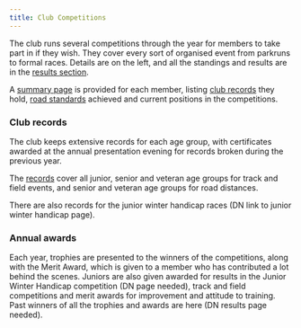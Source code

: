 ```yaml
---
title: Club Competitions
---
```


The club runs several competitions through the year for members to take part in if they wish. They cover every sort of organised event from parkruns to formal races. Details are on the left, and all the standings and results are in the [results section](http://results.pfrac.co.uk/).

A [summary page](http://results.pfrac.co.uk/Runner%20Pages/) is provided for each member, listing [club records](http://results.pfrac.co.uk/Records/) they hold, [road standards](https://pfrac.chrishodgson.co.uk/about/road-running) achieved and current positions in the competitions.

### Club records

The club keeps extensive records for each age group, with certificates awarded at the annual presentation evening for records broken during the previous year.

The [records](http://results.pfrac.co.uk/Records/) cover all junior, senior and veteran age groups for track and field events, and senior and veteran age groups for road distances.

There are also records for the junior winter handicap races (DN link to junior winter handicap page).

### Annual awards

Each year, trophies are presented to the winners of the competitions, along with the Merit Award, which is given to a member who has contributed a lot behind the scenes. Juniors are also given awarded for results in the Junior Winter Handicap competition (DN page needed), track and field competitions and merit awards for improvement and attitude to training. Past winners of all the trophies and awards are here (DN results page needed).
